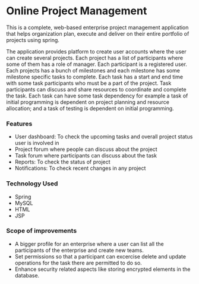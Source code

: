 # Online Project Management

This is a complete, web-based enterprise project management application that helps organization plan, execute and deliver on their entire portfolio of projects using spring.


The application provides platform to create user accounts where the user can create several projects. Each project has a list of participants where some of them has a role of manager. Each participant is a registered user. 
Each projects has a bunch of milestones and each milestone has some milestone specific tasks to complete. 
Each task has a start and end time with some task participants who must be a part of the project. Task participants can discuss and share resources to coordinate and complete the task.
Each task can have some task dependency for example a task of initial programming is dependent on project planning and resource allocation; and a task of testing is dependent on initial programming.

### Features
- User dashboard: To check the upcoming tasks and overall project status user is involved in
- Project forum where people can discuss about the project
- Task forum where participants can discuss about the task
- Reports: To check the status of project
- Notifications: To check recent changes in any project


### Technology Used
- Spring
- MySQL
- HTML
- JSP

### Scope of improvements
- A bigger profile for an enterprise where a user can list all the participants of the enterprise and create new teams.
- Set permissions so that a participant can excercise delete and update operations for the task there are permitted to do so.
- Enhance security related aspects like storing encrypted elements in the database.
